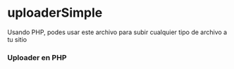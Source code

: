 # uploaderSimple
Usando PHP, podes usar este archivo para subir cualquier tipo de archivo a tu sitio

### Uploader en PHP ###
